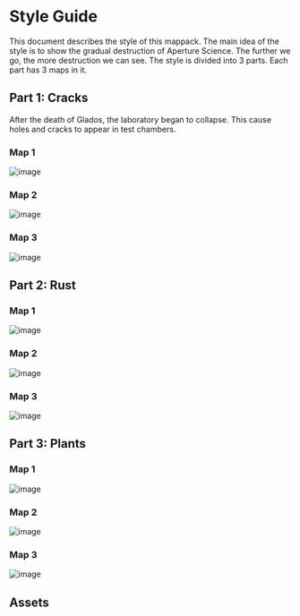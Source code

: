 # Style Guide
This document describes the style of this mappack. The main idea of the style is to show the gradual destruction of Aperture Science. The further we go, the more destruction we can see. The style is divided into 3 parts. Each part has 3 maps in it.

## Part 1: Сracks
After the death of Glados, the laboratory began to collapse. This cause holes and cracks to appear in test chambers.


### Map 1
![image](https://github.com/leankee/ruins/assets/59232816/4f27bb1c-f50a-408f-aa02-5eb80c6a7cc3)


### Map 2
![image](https://github.com/leankee/ruins/assets/59232816/0af625cb-1045-4665-aa08-2f9e80d90063)

### Map 3
![image](https://github.com/leankee/ruins/assets/59232816/5b102538-2719-42f5-999a-761b7aef1446)


## Part 2: Rust

### Map 1
![image](https://github.com/leankee/ruins/assets/59232816/158a2c08-93d1-46a1-8de5-e034dd87f842)

### Map 2
![image](https://github.com/leankee/ruins/assets/59232816/b8bc6cb0-885b-4beb-aa6a-4d495f0a16f8)

### Map 3
![image](https://github.com/leankee/ruins/assets/59232816/da608f38-2eb0-4135-870a-cbeb59730242)


##  Part 3: Plants

### Map 1
![image](https://github.com/leankee/ruins/assets/59232816/9fd08fb2-092b-441f-ab65-87b8aa1cbc36)

### Map 2
![image](https://github.com/leankee/ruins/assets/59232816/bcaa622c-5da6-4739-8d02-f3fd7f568215)

### Map 3
![image](https://github.com/leankee/ruins/assets/59232816/f8b9b38d-dae5-48fb-9ce5-4ef2060d90fa)

## Assets
